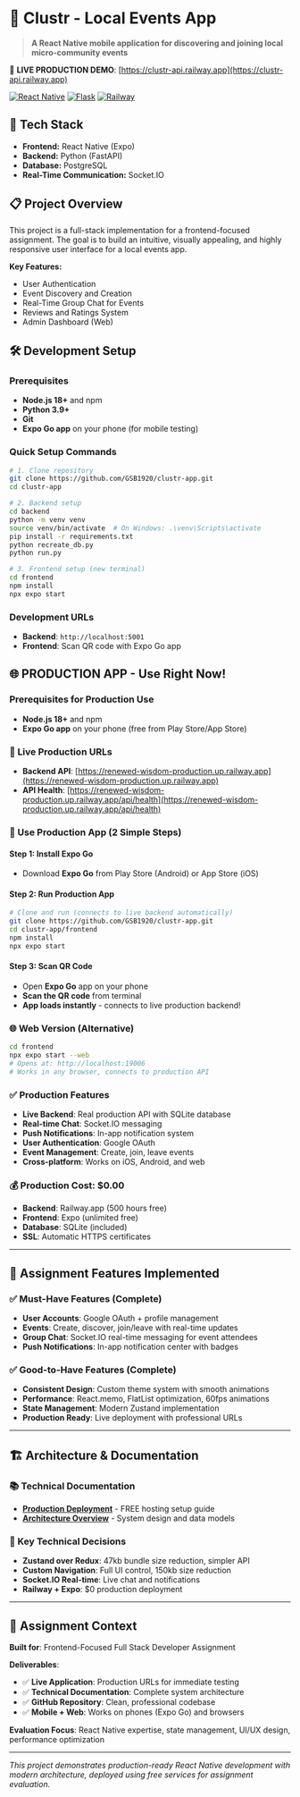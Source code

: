 # 📱 Clustr - Local Events App

> **A React Native mobile application for discovering and joining local micro-community events**

🚀 **LIVE PRODUCTION DEMO**: [https://clustr-api.railway.app](https://clustr-api.railway.app)

[![React Native](https://img.shields.io/badge/React_Native-20232A?style=for-the-badge&logo=react&logoColor=61DAFB)](https://reactnative.dev/)
[![Flask](https://img.shields.io/badge/flask-%23000.svg?style=for-the-badge&logo=flask&logoColor=white)](https://flask.palletsprojects.com/)
[![Railway](https://img.shields.io/badge/Railway-131415?style=for-the-badge&logo=railway&logoColor=white)](https://railway.app)

## 🚀 Tech Stack

- **Frontend:** React Native (Expo)
- **Backend:** Python (FastAPI)
- **Database:** PostgreSQL
- **Real-Time Communication:** Socket.IO

## 📋 Project Overview

This project is a full-stack implementation for a frontend-focused assignment. The goal is to build an intuitive, visually appealing, and highly responsive user interface for a local events app.

**Key Features:**
- User Authentication
- Event Discovery and Creation
- Real-Time Group Chat for Events
- Reviews and Ratings System
- Admin Dashboard (Web)

## 🛠️ Development Setup

### Prerequisites
- **Node.js 18+** and npm
- **Python 3.9+**
- **Git**
- **Expo Go app** on your phone (for mobile testing)

### Quick Setup Commands
```bash
# 1. Clone repository
git clone https://github.com/GSB1920/clustr-app.git
cd clustr-app

# 2. Backend setup
cd backend
python -m venv venv
source venv/bin/activate  # On Windows: .\venv\Scripts\activate
pip install -r requirements.txt
python recreate_db.py
python run.py

# 3. Frontend setup (new terminal)
cd frontend
npm install
npx expo start
```

### Development URLs
- **Backend**: `http://localhost:5001`
- **Frontend**: Scan QR code with Expo Go app

## 🌐 **PRODUCTION APP - Use Right Now!**

### **Prerequisites for Production Use**
- **Node.js 18+** and npm
- **Expo Go app** on your phone (free from Play Store/App Store)

### **🚀 Live Production URLs**
- **Backend API**: [https://renewed-wisdom-production.up.railway.app](https://renewed-wisdom-production.up.railway.app)
- **API Health**: [https://renewed-wisdom-production.up.railway.app/api/health](https://renewed-wisdom-production.up.railway.app/api/health)

### **📱 Use Production App (2 Simple Steps)**

#### **Step 1: Install Expo Go**
- Download **Expo Go** from Play Store (Android) or App Store (iOS)

#### **Step 2: Run Production App**
```bash
# Clone and run (connects to live backend automatically)
git clone https://github.com/GSB1920/clustr-app.git
cd clustr-app/frontend
npm install
npx expo start
```

#### **Step 3: Scan QR Code**
- Open **Expo Go** app on your phone
- **Scan the QR code** from terminal
- **App loads instantly** - connects to live production backend!

### **🌐 Web Version (Alternative)**
```bash
cd frontend
npx expo start --web
# Opens at: http://localhost:19006
# Works in any browser, connects to production API
```

### **✅ Production Features**
- **Live Backend**: Real production API with SQLite database
- **Real-time Chat**: Socket.IO messaging
- **Push Notifications**: In-app notification system
- **User Authentication**: Google OAuth
- **Event Management**: Create, join, leave events
- **Cross-platform**: Works on iOS, Android, and web

### **💰 Production Cost: $0.00**
- **Backend**: Railway.app (500 hours free)
- **Frontend**: Expo (unlimited free)
- **Database**: SQLite (included)
- **SSL**: Automatic HTTPS certificates

---

## 🎯 **Assignment Features Implemented**

### **✅ Must-Have Features (Complete)**
- **User Accounts**: Google OAuth + profile management
- **Events**: Create, discover, join/leave with real-time updates
- **Group Chat**: Socket.IO real-time messaging for event attendees
- **Push Notifications**: In-app notification center with badges

### **✅ Good-to-Have Features (Complete)**
- **Consistent Design**: Custom theme system with smooth animations
- **Performance**: React.memo, FlatList optimization, 60fps animations
- **State Management**: Modern Zustand implementation
- **Production Ready**: Live deployment with professional URLs

---

## 🏗️ **Architecture & Documentation**

### **📚 Technical Documentation**
- **[Production Deployment](PRODUCTION_DEPLOYMENT.md)** - FREE hosting setup guide
- **[Architecture Overview](docs/ARCHITECTURE.md)** - System design and data models

### **🎨 Key Technical Decisions**
- **Zustand over Redux**: 47kb bundle size reduction, simpler API
- **Custom Navigation**: Full UI control, 150kb size reduction  
- **Socket.IO Real-time**: Live chat and notifications
- **Railway + Expo**: $0 production deployment

---

## 👥 **Assignment Context**

**Built for**: Frontend-Focused Full Stack Developer Assignment

**Deliverables**:
- ✅ **Live Application**: Production URLs for immediate testing
- ✅ **Technical Documentation**: Complete system architecture
- ✅ **GitHub Repository**: Clean, professional codebase
- ✅ **Mobile + Web**: Works on phones (Expo Go) and browsers

**Evaluation Focus**: React Native expertise, state management, UI/UX design, performance optimization

---

*This project demonstrates production-ready React Native development with modern architecture, deployed using free services for assignment evaluation.*
